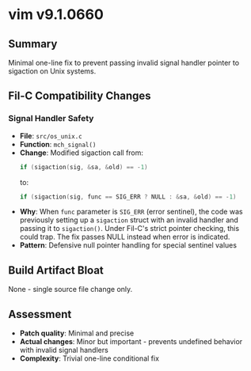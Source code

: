 # vim v9.1.0660

## Summary
Minimal one-line fix to prevent passing invalid signal handler pointer to sigaction on Unix systems.

## Fil-C Compatibility Changes

### Signal Handler Safety
- **File**: `src/os_unix.c`
- **Function**: `mch_signal()`
- **Change**: Modified sigaction call from:
  ```c
  if (sigaction(sig, &sa, &old) == -1)
  ```
  to:
  ```c
  if (sigaction(sig, func == SIG_ERR ? NULL : &sa, &old) == -1)
  ```
- **Why**: When `func` parameter is `SIG_ERR` (error sentinel), the code was previously setting up a `sigaction` struct with an invalid handler and passing it to `sigaction()`. Under Fil-C's strict pointer checking, this could trap. The fix passes NULL instead when error is indicated.
- **Pattern**: Defensive null pointer handling for special sentinel values

## Build Artifact Bloat
None - single source file change only.

## Assessment
- **Patch quality**: Minimal and precise
- **Actual changes**: Minor but important - prevents undefined behavior with invalid signal handlers
- **Complexity**: Trivial one-line conditional fix
